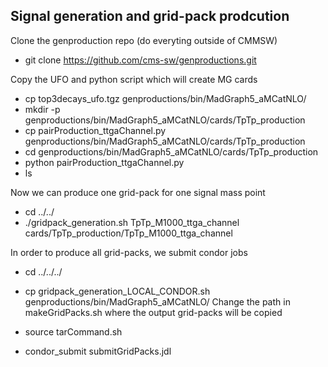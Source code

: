 ## Signal generation and grid-pack prodcution

Clone the genproduction repo (do everyting outside of CMMSW)
* git clone https://github.com/cms-sw/genproductions.git

Copy the UFO and python script which will create MG cards
* cp top3decays_ufo.tgz genproductions/bin/MadGraph5_aMCatNLO/
* mkdir -p genproductions/bin/MadGraph5_aMCatNLO/cards/TpTp_production
* cp pairProduction_ttgaChannel.py genproductions/bin/MadGraph5_aMCatNLO/cards/TpTp_production
* cd genproductions/bin/MadGraph5_aMCatNLO/cards/TpTp_production
* python pairProduction_ttgaChannel.py
* ls

Now we can produce one grid-pack for one signal mass point
* cd ../../
* ./gridpack_generation.sh TpTp_M1000_ttga_channel cards/TpTp_production/TpTp_M1000_ttga_channel


In order to produce all grid-packs, we submit condor jobs
* cd ../../../
* cp gridpack_generation_LOCAL_CONDOR.sh genproductions/bin/MadGraph5_aMCatNLO/
Change the path in makeGridPacks.sh where the output grid-packs will be copied

* source tarCommand.sh
* condor_submit submitGridPacks.jdl

